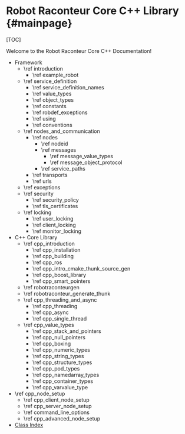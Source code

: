 Robot Raconteur Core C++ Library {#mainpage}
==============

[TOC]

Welcome to the Robot Raconteur Core C++ Documentation!

* Framework
  * \ref introduction
    * \ref example_robot
  * \ref service_definition
    * \ref service_definition_names
    * \ref value_types
    * \ref object_types
    * \ref constants
    * \ref robdef_exceptions
    * \ref using
    * \ref conventions
  * \ref nodes_and_communication
    * \ref nodes
      * \ref nodeid
      * \ref messages
        * \ref message_value_types
        * \ref message_object_protocol
      * \ref service_paths
    * \ref transports
    * \ref urls
  * \ref exceptions
  * \ref security
    * \ref security_policy
    * \ref tls_certificates
  * \ref locking
    * \ref user_locking
    * \ref client_locking
    * \ref monitor_locking
* C++ Core Library
  * \ref cpp_introduction
    * \ref cpp_installation
    * \ref cpp_building
    * \ref cpp_ros
    * \ref cpp_intro_cmake_thunk_source_gen
    * \ref cpp_boost_library
    * \ref cpp_smart_pointers
  * \ref robotraconteurgen
  * \ref robotraconteur_generate_thunk
  * \ref cpp_threading_and_async
    * \ref cpp_threading
    * \ref cpp_async
    * \ref cpp_single_thread
  * \ref cpp_value_types
    * \ref cpp_stack_and_pointers
    * \ref cpp_null_pointers
    * \ref cpp_boxing
    * \ref cpp_numeric_types
    * \ref cpp_string_types
    * \ref cpp_structure_types
    * \ref cpp_pod_types
    * \ref cpp_namedarray_types
    * \ref cpp_container_types
    * \ref cpp_varvalue_type
* \ref cpp_node_setup
  * \ref cpp_client_node_setup
  * \ref cpp_server_node_setup
  * \ref command_line_options
  * \ref cpp_advanced_node_setup
* [Class Index](classes.html)

